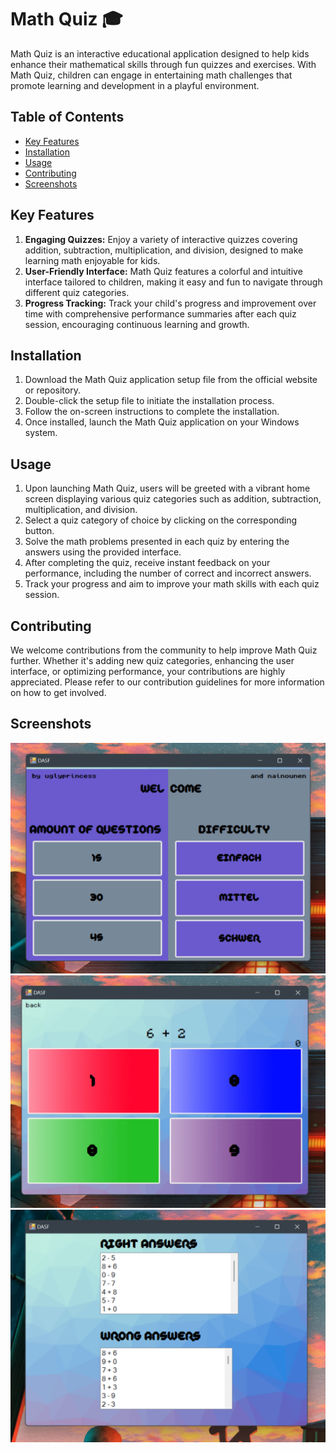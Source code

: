 # Math Quiz 🎓

Math Quiz is an interactive educational application designed to help kids enhance their mathematical skills through fun quizzes and exercises. With Math Quiz, children can engage in entertaining math challenges that promote learning and development in a playful environment.

## Table of Contents
- [Key Features](#key-features)
- [Installation](#installation)
- [Usage](#usage)
- [Contributing](#contributing)
- [Screenshots](#screenshots)

## Key Features
1. **Engaging Quizzes:** Enjoy a variety of interactive quizzes covering addition, subtraction, multiplication, and division, designed to make learning math enjoyable for kids.
2. **User-Friendly Interface:** Math Quiz features a colorful and intuitive interface tailored to children, making it easy and fun to navigate through different quiz categories.
3. **Progress Tracking:** Track your child's progress and improvement over time with comprehensive performance summaries after each quiz session, encouraging continuous learning and growth.

## Installation
1. Download the Math Quiz application setup file from the official website or repository.
2. Double-click the setup file to initiate the installation process.
3. Follow the on-screen instructions to complete the installation.
4. Once installed, launch the Math Quiz application on your Windows system.

## Usage
1. Upon launching Math Quiz, users will be greeted with a vibrant home screen displaying various quiz categories such as addition, subtraction, multiplication, and division.
2. Select a quiz category of choice by clicking on the corresponding button.
3. Solve the math problems presented in each quiz by entering the answers using the provided interface.
4. After completing the quiz, receive instant feedback on your performance, including the number of correct and incorrect answers.
5. Track your progress and aim to improve your math skills with each quiz session.

## Contributing
We welcome contributions from the community to help improve Math Quiz further. Whether it's adding new quiz categories, enhancing the user interface, or optimizing performance, your contributions are highly appreciated. Please refer to our contribution guidelines for more information on how to get involved.

## Screenshots
![1](content/1.png)
![2](content/2.png)
![3](content/3.png)

